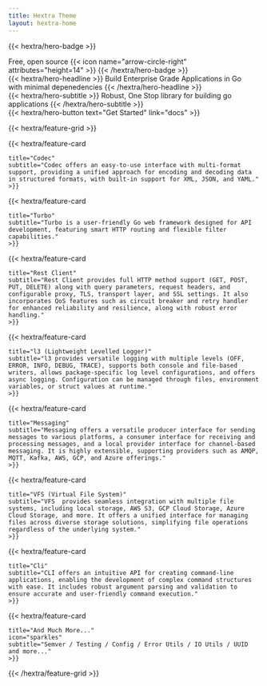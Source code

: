 ```yaml
---
title: Hextra Theme
layout: hextra-home
---
```


{{< hextra/hero-badge >}}

  <div class="hx-w-2 hx-h-2 hx-rounded-full hx-bg-primary-400"></div>
  <span>Free, open source</span>
  {{< icon name="arrow-circle-right" attributes="height=14" >}}
{{< /hextra/hero-badge >}}

<div class="hx-mt-6 hx-mb-6">
{{< hextra/hero-headline >}}
  Build Enterprise Grade Applications in Go&nbsp;<br class="sm:hx-block hx-hidden" /> with minimal depenedencies
{{< /hextra/hero-headline >}}
</div>

<div class="hx-mb-12">
{{< hextra/hero-subtitle >}}
  Robust, One Stop library for building go applications
{{< /hextra/hero-subtitle >}}
</div>

<div class="hx-mb-6">
{{< hextra/hero-button text="Get Started" link="docs" >}}
</div>

<div class="hx-mt-6"></div>

{{< hextra/feature-grid >}}

{{< hextra/feature-card

    title="Codec"
    subtitle="Codec offers an easy-to-use interface with multi-format support, providing a unified approach for encoding and decoding data in structured formats, with built-in support for XML, JSON, and YAML." >}}

{{< hextra/feature-card

    title="Turbo"
    subtitle="Turbo is a user-friendly Go web framework designed for API development, featuring smart HTTP routing and flexible filter capabilities."
    >}}

{{< hextra/feature-card

    title="Rest Client"
    subtitle="Rest Client provides full HTTP method support (GET, POST, PUT, DELETE) along with query parameters, request headers, and configurable proxy, TLS, transport layer, and SSL settings. It also incorporates QoS features such as circuit breaker and retry handler for enhanced reliability and resilience, along with robust error handling."
    >}}

{{< hextra/feature-card

    title="l3 (Lightweight Levelled Logger)"
    subtitle="l3 provides versatile logging with multiple levels (OFF, ERROR, INFO, DEBUG, TRACE), supports both console and file-based writers, allows package-specific log level configurations, and offers async logging. Configuration can be managed through files, environment variables, or struct values at runtime."
    >}}

{{< hextra/feature-card

    title="Messaging"
    subtitle="Messaging offers a versatile producer interface for sending messages to various platforms, a consumer interface for receiving and processing messages, and a local provider interface for channel-based messaging. It is highly extensible, supporting providers such as AMQP, MQTT, Kafka, AWS, GCP, and Azure offerings."
    >}}

{{< hextra/feature-card

    title="VFS (Virtual File System)"
    subtitle="VFS  provides seamless integration with multiple file systems, including local storage, AWS S3, GCP Cloud Storage, Azure Cloud Storage, and more. It offers a unified interface for managing files across diverse storage solutions, simplifying file operations regardless of the underlying system."
    >}}

{{< hextra/feature-card

    title="Cli"
    subtitle="CLI offers an intuitive API for creating command-line applications, enabling the development of complex command structures with ease. It includes robust argument parsing and validation to ensure accurate and user-friendly command execution."
    >}}

{{< hextra/feature-card

    title="And Much More..."
    icon="sparkles"
    subtitle="Semver / Testing / Config / Error Utils / IO Utils / UUID and more..."
    >}}

{{< /hextra/feature-grid >}}
